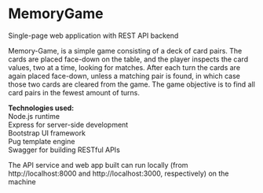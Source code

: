 # MemoryGame
Single-page web application with REST API backend

Memory-Game, is a simple game consisting of a deck of card pairs. The cards are placed face-down on the table, and the player inspects the card values, two at a time, looking for matches. After each turn the cards are again placed face-down, unless a matching pair is found, in which case those two cards are cleared from the game. The game objective is to find all card pairs in the fewest amount of turns.

<b>Technologies used:</b> <br />
Node.js runtime <br />
Express for server-side development<br />
Bootstrap UI framework<br />
Pug template engine<br />
Swagger for building RESTful APIs <br />

The API service and web app built can run locally (from http://localhost:8000 and http://localhost:3000, respectively) on the machine

